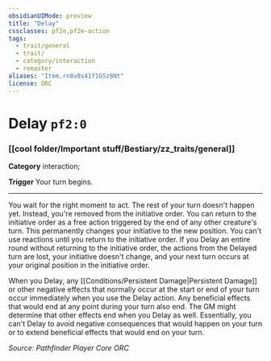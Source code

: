 ```yaml
---
obsidianUIMode: preview
title: "Delay"
cssclasses: pf2e,pf2e-action
tags:
  - trait/general
  - trait/
  - category/interaction
  - remaster
aliases: "Item.rn8v8s41Y1GSz8Nt"
license: ORC
---
```

# Delay `pf2:0`

### [[cool folder/Important stuff/Bestiary/zz_traits/general]]

**Category** interaction; 




**Trigger** Your turn begins.

* * *

You wait for the right moment to act. The rest of your turn doesn't happen yet. Instead, you're removed from the initiative order. You can return to the initiative order as a free action triggered by the end of any other creature's turn. This permanently changes your initiative to the new position. You can't use reactions until you return to the initiative order. If you Delay an entire round without returning to the initiative order, the actions from the Delayed turn are lost, your initiative doesn't change, and your next turn occurs at your original position in the initiative order.

When you Delay, any [[Conditions/Persistent Damage|Persistent Damage]] or other negative effects that normally occur at the start or end of your turn occur immediately when you use the Delay action. Any beneficial effects that would end at any point during your turn also end. The GM might determine that other effects end when you Delay as well. Essentially, you can't Delay to avoid negative consequences that would happen on your turn or to extend beneficial effects that would end on your turn.

*Source: Pathfinder Player Core*
*ORC*